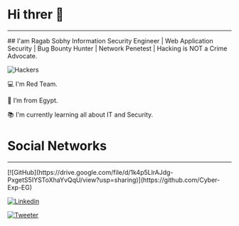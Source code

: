 # Hi threr 👋
<hr />
## I'am Ragab Sobhy
Information Security Engineer | Web Application Security | Bug Bounty Hunter | Network Penetest | Hacking is NOT a Crime Advocate.



![Hackers](https://drive.google.com/file/d/1XoiNGKhf3y5VAVJQI1xQbJCpWl5aq48H/view?usp=share_link)

💻 I'm Red Team.

🏡 I’m from Egypt.

📚 I'm currently learning all about IT and Security.

# Social Networks
<hr />
[![GitHub](https://drive.google.com/file/d/1k4p5LlrAJdg-PxgetS5IYSToXhaYvQqU/view?usp=sharing)](https://github.com/Cyber-Exp-EG)

[![Linkedin](https://drive.google.com/file/d/1TIrSgKQ9a1VMUezQ69AYHJQ8YMRbttQm/view?usp=sharing)](www.linkedin.com/in/ragab-sobhy)

[![Tweeter](https://drive.google.com/file/d/12kK9iXecu0tujdXHQVoxSkv0ohewjwd2/view?usp=share_link)](https://twitter.com/Ragab_Sobhy48)
